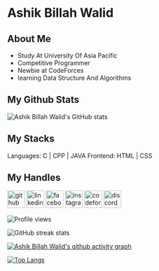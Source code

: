 # Ashik Billah Walid
## About Me

- Study At University Of Asia Pacific
- Competitive Programmer 
- Newbie at CodeForces
- learning Data Structure And Algorithms  

## My Github Stats
![Ashik Billah Walid's GitHub stats](https://github-readme-stats.vercel.app/api?username=walid123780&show_icons=true&theme=radical)

## My Stacks

Languages: C | CPP | JAVA
Frontend: HTML | CSS 

## My Handles

[<img src='https://cdn.jsdelivr.net/npm/simple-icons@3.0.1/icons/github.svg' alt='github' height='40'>](https://github.com/walid123780)  [<img src='https://cdn.jsdelivr.net/npm/simple-icons@3.0.1/icons/linkedin.svg' alt='linkedin' height='40'>](https://www.linkedin.com/in/https://www.linkedin.com/in/ashik-billah-walid-334850241//)  [<img src='https://cdn.jsdelivr.net/npm/simple-icons@3.0.1/icons/facebook.svg' alt='facebook' height='40'>](https://www.facebook.com/https://www.facebook.com/profile.php?id=100004114126695)  [<img src='https://cdn.jsdelivr.net/npm/simple-icons@3.0.1/icons/instagram.svg' alt='instagram' height='40'>](https://www.instagram.com/https://www.instagram.com/ashikabdullah_walid//)  [<img src='https://cdn.jsdelivr.net/npm/simple-icons@3.0.1/icons/codeforces.svg' alt='codeforces' height='40'>](https://codeforces.com/profile/world__tour)  [<img src='https://cdn.jsdelivr.net/npm/simple-icons@3.0.1/icons/discord.svg' alt='discord' height='40'>](ashikbillah_walid#9910)

![Profile views](https://gpvc.arturio.dev/walid123780)  


![GitHub streak stats](https://github-readme-streak-stats.herokuapp.com/?user=walid123780)  

[![Ashik Billah Walid's github activity graph](https://activity-graph.herokuapp.com/graph?username=walid123780&theme=dracula)](https://github.com/walid123780/github-readme-activity-graph)

[![Top Langs](https://github-readme-stats.vercel.app/api/top-langs/?username=walid123780&layout=compact)](https://github.com/walid123780/github-readme-stats)


